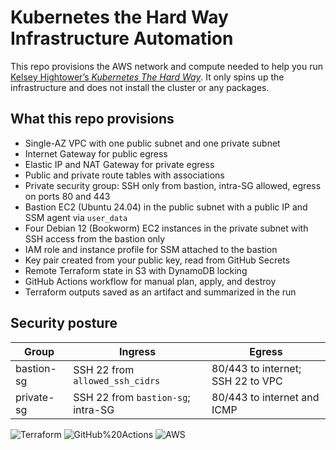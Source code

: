 # Kubernetes the Hard Way Infrastructure Automation

This repo provisions the AWS network and compute needed to help you run [Kelsey Hightower’s *Kubernetes The Hard Way*](https://github.com/kelseyhightower/kubernetes-the-hard-way). It only spins up the infrastructure and does not install the cluster or any packages.

## What this repo provisions
- Single-AZ VPC with one public subnet and one private subnet
- Internet Gateway for public egress
- Elastic IP and NAT Gateway for private egress
- Public and private route tables with associations
- Private security group: SSH only from bastion, intra-SG allowed, egress on ports 80 and 443
- Bastion EC2 (Ubuntu 24.04) in the public subnet with a public IP and SSM agent via `user_data`
- Four Debian 12 (Bookworm) EC2 instances in the private subnet with SSH access from the bastion only
- IAM role and instance profile for SSM attached to the bastion
- Key pair created from your public key, read from GitHub Secrets
- Remote Terraform state in S3 with DynamoDB locking
- GitHub Actions workflow for manual plan, apply, and destroy
- Terraform outputs saved as an artifact and summarized in the run

## Security posture
| Group        | Ingress                              | Egress                            |
|--------------|--------------------------------------|-----------------------------------|
| bastion-sg   | SSH 22 from `allowed_ssh_cidrs`      | 80/443 to internet; SSH 22 to VPC |
| private-sg   | SSH 22 from `bastion-sg`; intra-SG   | 80/443 to internet and ICMP       |



![Terraform](https://img.shields.io/badge/Terraform-7B42BC?logo=terraform&logoColor=white)
![GitHub%20Actions](https://img.shields.io/badge/GitHub%20Actions-2088FF?logo=githubactions&logoColor=white)
![AWS](https://img.shields.io/badge/AWS-232F3E?logo=amazonaws&logoColor=white)